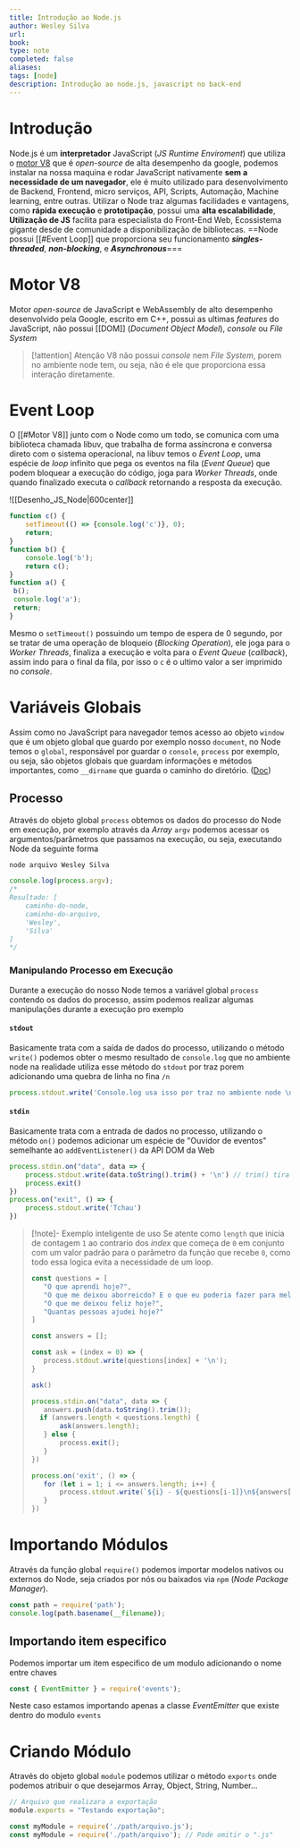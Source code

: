 ```yaml
---
title: Introdução ao Node.js
author: Wesley Silva
url:
book:
type: note
completed: false
aliases:
tags: [node]
description: Introdução ao node.js, javascript no back-end
---
```

# Introdução
Node.js é um **interpretador** JavaScript (*JS Runtime Enviroment*) que utiliza o [motor V8](https://dev.to/_staticvoid/node-js-por-baixo-dos-panos-4-vamos-falar-do-v8-4pai) que é *open-source* de alta desempenho da google, podemos instalar na nossa maquina e  rodar JavaScript nativamente **sem a necessidade de um navegador**, ele é muito utilizado para desenvolvimento de Backend, Frontend, micro serviços, API, Scripts, Automação, Machine learning, entre outras.
Utilizar o Node traz algumas facilidades e vantagens, como **rápida execução** e **prototipação**, possui uma **alta escalabilidade**, **Utilização de JS** facilita para especialista do Front-End Web, Ecossistema gigante desde de comunidade a disponibilização de bibliotecas.
==Node possui [[#Event Loop]] que proporciona seu funcionamento ***singles-threaded***, ***non-blocking***, e ***Asynchronous***===

# Motor V8
Motor *open-source* de JavaScript e WebAssembly de alto desempenho desenvolvido pela Google, escrito em C++, possui as ultimas *features* do JavaScript, não possui [[DOM]] (*Document Object Model*), *console* ou *File System*
>[!attention] Atenção
>V8 não possui *console* nem *File System*, porem no ambiente node tem, ou seja, não é ele que proporciona essa interação diretamente.

# Event Loop
O [[#Motor V8]] junto com o Node como um todo, se comunica com uma biblioteca chamada libuv, que trabalha de forma assíncrona e conversa direto com o sistema operacional, na libuv temos o *Event Loop*, uma espécie de *loop* infinito que pega os eventos na fila (*Event Queue*) que podem bloquear a execução do código, joga para *Worker Threads*, onde quando finalizado executa o *callback* retornando a resposta da execução.

![[Desenho_JS_Node|600center]]

```js
function c() {
	setTimeout(() => {console.log('c')}, 0);
	return;
}
function b() {
	console.log('b');
	return c();
}
function a() {
 b();
 console.log('a');
 return;
}
```

Mesmo o `setTimeout()` possuindo um tempo de espera de 0 segundo, por se tratar de uma operação de bloqueio (*Blocking Operation*), ele joga para o *Worker Threads*, finaliza a execução e volta para o *Event Queue* (*callback*), assim indo para o final da fila, por isso o `c` é o ultimo valor a ser imprimido no *console*.

# Variáveis Globais
Assim como no JavaScript para navegador temos acesso ao objeto `window` que é um objeto global que guardo por exemplo nosso `document`, no Node temos o `global`, responsável por guardar o  `console`, `process` por exemplo, ou seja, são objetos globais que guardam informações e métodos importantes, como `__dirname` que guarda o caminho do diretório. ([Doc](https://devdocs.io/node~18_lts-global-objects/))

## Processo
Através do objeto global `process` obtemos os dados do processo do Node em execução, por exemplo através da *Array* `argv` podemos acessar os argumentos/parâmetros que passamos na execução, ou seja, executando Node da seguinte forma

```sh
node arquivo Wesley Silva
```

```js
console.log(process.argv);
/*
Resultado: [
	caminho-do-node,
	caminho-do-arquivo,
	'Wesley',
	'Silva'
]
*/
```

### Manipulando Processo em Execução
Durante a execução do nosso Node temos a variável global `process` contendo os dados do processo, assim podemos realizar algumas manipulações durante a execução pro exemplo

#### `stdout`
Basicamente trata com a saída de dados do processo, utilizando o método `write()` podemos obter o mesmo resultado de `console.log` que no ambiente node na realidade utiliza esse método do `stdout` por traz porem adicionando uma quebra de linha no fina `/n`

```js
process.stdout.write('Console.log usa isso por traz no ambiente node \n')
```

#### `stdin`
Basicamente trata com a entrada de dados no processo, utilizando o método `on()` podemos adicionar um espécie de "Ouvidor de eventos" semelhante ao `addEventListener()` da API DOM da Web

```js
process.stdin.on("data", data => {
	process.stdout.write(data.toString().trim() + '\n') // trim() tira os espaçõs
	process.exit()
})
process.on("exit", () => {
	process.stdout.write('Tchau')
})
```

>[!note]- Exemplo inteligente de uso
>Se atente como `length` que inicia de contagem `1` ao contrario dos _index_ que começa de `0` em conjunto com um valor padrão para o parâmetro da função que recebe `0`, como todo essa logica evita a necessidade de um loop.
>```js
>const questions = [
>    "O que aprendi hoje?",
>    "O que me deixou aborreicdo? E o que eu poderia fazer para melhorar?",
>    "O que me deixou feliz hoje?",
>    "Quantas pessoas ajudei hoje?"
>]
>
>const answers = [];
>
>const ask = (index = 0) => {
>    process.stdout.write(questions[index] + '\n');
>}
>
>ask()
>
>process.stdin.on("data", data => {
>    answers.push(data.toString().trim());
>   if (answers.length < questions.length) {
>        ask(answers.length);
>    } else {
>        process.exit();
>    }
>})
>
>process.on('exit', () => {
>    for (let i = 1; i <= answers.length; i++) {
>        process.stdout.write(`${i} - ${questions[i-1]}\n${answers[i-1]}\n`);
>    }
>})
>```

# Importando Módulos
Através da função global `require()` podemos importar modelos nativos ou externos do Node, seja criados por nós ou baixados via `npm` (*Node Package Manager*).
```js
const path = require('path');
console.log(path.basename(__filename));
```

## Importando item especifico
Podemos importar um item especifico de um modulo adicionando o nome entre chaves

```js
const { EventEmitter } = require('events');
```

Neste caso estamos importando apenas a classe _EventEmitter_ que existe dentro do modulo `events`

# Criando Módulo
Através do objeto global  `module` podemos utilizar o método `exports` onde podemos atribuir o que desejarmos Array, Object, String, Number...

```js
// Arquivo que realizara a exportação
module.exports = "Testando exportação";
```

```js
const myModule = require('./path/arquivo.js');
const myModule = require('./path/arquivo'); // Pode omitir o ".js"
```
